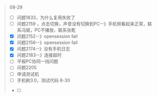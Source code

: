 > 08-29
>
> * [ ] 问题1833，为什么复用失败了
> * [ ] 问题2159 ，点击切换，声音没有切换到PC--》手机侧看起来正常，联系冯斌，PC不播放，联系张乾
> * [X] 问题2152--》opensession fail
> * [X] 问题2156--》opensession fail
> * [X] 问题2174--》没有手机日志
> * [X] 问题2183--》连接超时
> * [ ] 平板PC协同一线问题
> * [ ] 问题2205
> * [ ] 申请测试机
> * [ ] 手机刷3.0，测试代码
>   8-30
>
> - [ ]
